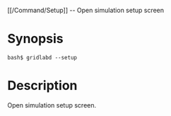 [[/Command/Setup]] -- Open simulation setup screen

# Synopsis

~~~
bash$ gridlabd --setup                                                 
~~~

# Description

Open simulation setup screen.

